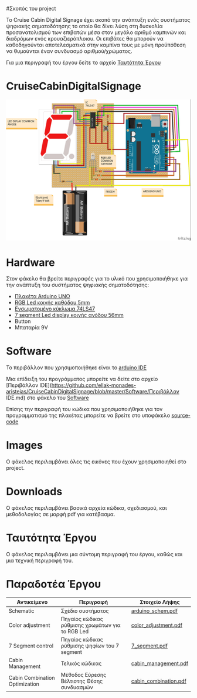 #Σκοπός του project

Το Cruise Cabin Digital Signage έχει σκοπό την ανάπτυξη ενός συστήματος ψηφιακής σηματοδότησης το οποίο θα δίνει λύση στη δυσκολία προσανατολισμού των επιβατών μέσα στον μεγάλο αριθμό καμπινών και διαδρόμων ενός κρουαζιερόπλοιου. Οι επιβάτες θα μπορούν να καθοδηγούνται αποτελεσματικά στην καμπίνα τους με μόνη προϋπόθεση να θυμούνται έναν συνδυασμό αριθμού/χρώματος.

Για μια περιγραφή του έργου δείτε το αρχείο [Ταυτότητα Έργου](https://github.com/ellak-monades-aristeias/CruiseCabinDigitalSignage/tree/master/%CE%A4%CE%B1%CF%85%CF%84%CF%8C%CF%84%CE%B7%CF%84%CE%B1%20%CE%88%CF%81%CE%B3%CE%BF%CF%85)

# CruiseCabinDigitalSignage

![ολοκληρωμένο κυκλωμα]( https://raw.githubusercontent.com/ellak-monades-aristeias/CruiseCabinDigitalSignage/master/Images/arduino_circuit.jpg)


# Hardware

Στον φάκελο θα βρείτε περιγραφές για το υλικό που χρησιμοποιήθηκε για την ανάπτυξη του συστήματος ψηφιακής σηματοδότησης:

- [Πλακέτα Arduino UNO](https://github.com/ellak-monades-aristeias/CruiseCabinDigitalSignage/blob/master/Hardware/ArduinoUNO.md)
- [RGB Led κοινής καθόδου 5mm](https://github.com/ellak-monades-aristeias/CruiseCabinDigitalSignage/blob/master/Hardware/RGB%20Led.md)
- [Ενσωματομένο κύκλωμα 74LS47](https://github.com/ellak-monades-aristeias/CruiseCabinDigitalSignage/blob/master/Hardware/IC%2074LS47.md)
- [7 segment Led display κοινής ανόδου 56mm](https://github.com/ellak-monades-aristeias/CruiseCabinDigitalSignage/blob/master/Hardware/7segment.md)
- Button
- Μπαταρία 9V

# Software

Το περιβάλλον που χρησιμοποιήθηκε είναι το [arduino IDE](https://www.arduino.cc/en/Guide/Environment)

Μια επίδειξη του προγράμματος μπορείτε να δείτε στο αρχείο [Περιβάλλον IDE](https://github.com/ellak-monades-aristeias/CruiseCabinDigitalSignage/blob/master/Software/Περιβάλλον IDE.md) στο φάκελο του [Software](https://github.com/ellak-monades-aristeias/CruiseCabinDigitalSignage/tree/master/Software)

Επίσης την περιγραφή του κώδικα που χρησιμοποιήθηκε για τον προγραμματισμό της πλακέτας μπορείτε να βρείτε στο υποφάκελο [source-code](https://github.com/ellak-monades-aristeias/CruiseCabinDigitalSignage/tree/master/Software/Source-Code)

# Images

Ο φάκελος περιλαμβάνει όλες τις εικόνες που έχουν χρησιμοποιηθεί στο project.

# Downloads

Ο φάκελος περιλαμβάνει βασικά αρχεία κώδικα, σχεδιασμού, και μεθοδολογίας σε μορφή pdf για κατέβασμα.

# Ταυτότητα Έργου

Ο φάκελος περιλαμβάνει μια σύντομη περιγραφή του έργου, καθώς και μια τεχνική περιγραφή του.

# Παραδοτέα Έργου

Αντικείμενο      |Περιγραφή        |     Στοιχείο Λήψης|
-----------------|-----------------|-------------------|
Schematic        |Σχέδιο συστήματος| [arduino_schem.pdf](https://github.com/ellak-monades-aristeias/CruiseCabinDigitalSignage/raw/master/Downloads/arduino_schem.pdf) |
Color adjustment |Πηγαίος κώδικας ρύθμισης χρωμάτων για το RGB Led      |[color_adjustment.pdf](https://github.com/ellak-monades-aristeias/CruiseCabinDigitalSignage/raw/master/Downloads/color_adjustment.pdf)
7 Segment control| Πηγαίος κώδικας ρύθμισης ψηφίων του 7 segment| [7_segment.pdf](https://github.com/ellak-monades-aristeias/CruiseCabinDigitalSignage/raw/master/Downloads/7_segment.pdf)
Cabin Management| Τελικός κώδικας| [cabin_management.pdf](https://github.com/ellak-monades-aristeias/CruiseCabinDigitalSignage/raw/master/Downloads/cabin_management.pdf)
|Cabin Combination Optimization| Μέθοδος Εύρεσης Βέλτιστης Θέσης συνδυασμών| [cabin_combination.pdf](https://github.com/ellak-monades-aristeias/CruiseCabinDigitalSignage/raw/master/Downloads/cabin_combination.pdf)|
